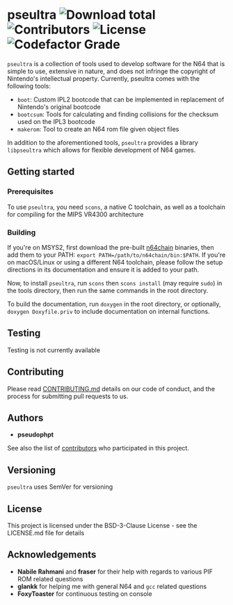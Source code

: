 # pseultra ![Download total](https://img.shields.io/github/downloads/pseudophpt/pseultra/total.svg) ![Contributors](https://img.shields.io/github/contributors/pseudophpt/pseultra.svg) ![License](https://img.shields.io/github/license/pseudophpt/pseultra.svg) ![Codefactor Grade](https://www.codefactor.io/repository/github/pseudophpt/pseultra/badge?style=plastic)
`pseultra` is a collection of tools used to develop software for the N64 that is simple to use, extensive in nature, and does not infringe the copyright of Nintendo's intellectual property. Currently, pseultra comes with the following tools:

- `boot`: Custom IPL2 bootcode that can be implemented in replacement of Nintendo's original bootcode
- `bootcsum`: Tools for calculating and finding collisions for the checksum used on the IPL3 bootcode
- `makerom`: Tool to create an N64 rom file given object files

In addition to the aforementioned tools, `pseultra` provides a library `libpseultra` which allows for flexible development of N64 games. 

## Getting started

### Prerequisites

To use `pseultra`, you need `scons`, a native C toolchain, as well as a toolchain for compiling for the MIPS VR4300 architecture 

### Building

If you're on MSYS2, first download the pre-built [n64chain](https://cen64.com/uploads/n64chain-win64-tools.zip) binaries, then add them to your PATH: `export PATH=/path/to/n64chain/bin:$PATH`. If you're on macOS/Linux or using a different N64 toolchain, please follow the setup directions in its documentation and ensure it is added to your path.

Now, to install `pseultra`, run `scons` then `scons install` (may require `sudo`) in the tools directory, then run the same commands in the root directory.

To build the documentation, run `doxygen` in the root directory, or optionally, `doxygen Doxyfile.priv` to include documentation on internal functions.

## Testing

Testing is not currently available

## Contributing

Please read [CONTRIBUTING.md](CONTRIBUTING.md) details on our code of conduct, and the process for submitting pull requests to us.

## Authors

- **pseudophpt**

See also the list of [contributors](https://github.com/pseudophpt/pseultra/graphs/contributors) who participated in this project.

## Versioning

`pseultra` uses SemVer for versioning

## License

This project is licensed under the BSD-3-Clause License - see the LICENSE.md file for details

## Acknowledgements

- **Nabile Rahmani** and **fraser** for their help with regards to various PIF ROM related questions
- **glankk** for helping me with general N64 and `gcc` related questions
- **FoxyToaster** for continuous testing on console
